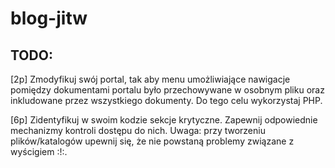 # blog-jitw

## TODO:

[2p] Zmodyfikuj swój portal, tak aby menu umożliwiające nawigacje pomiędzy dokumentami portalu było przechowywane w osobnym pliku oraz inkludowane przez wszystkiego dokumenty. Do tego celu wykorzystaj PHP.

[6p] Zidentyfikuj w swoim kodzie sekcje krytyczne. Zapewnij odpowiednie mechanizmy kontroli dostępu do nich.
Uwaga: przy tworzeniu plików/katalogów upewnij się, że nie powstaną problemy związane z wyścigiem :!:.